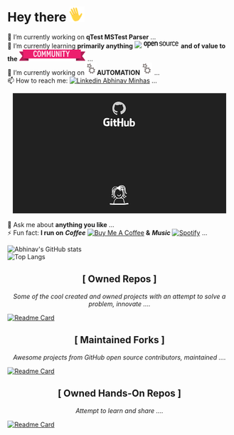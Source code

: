 <!-- ### Hi there 👋

**abhinavminhas/abhinavminhas** is a ✨ _special_ ✨ repository because its `README.md` (this file) appears on your GitHub profile.

Here are some ideas to get you started:

- 🔭 I’m currently working on ...
- 🌱 I’m currently learning ...
- 👯 I’m looking to collaborate on ...
- 🤔 I’m looking for help with ...
- 💬 Ask me about ...
- 📫 How to reach me: ...
- 😄 Pronouns: ...
- ⚡ Fun fact: ...

-->

# Hey there <img src="images\image1.gif" width="35px"></img>

<!-- ![](https://visitor-badge.glitch.me/badge?page_id=abhinavminhas.abhinavminhas) -->
<!-- <a href = "https://www.linkedin.com/in/abhinav-minhas-46226310/"> <img src="https://i.stack.imgur.com/gVE0j.png" width="20px" /> </a>  -->

🔭 I’m currently working on **qTest MSTest Parser**</b> ...  
🌱 I’m currently learning **primarily anything** <img src="https://cdn3.iconfinder.com/data/icons/logos-and-brands-adobe/512/240_Opensource_Open_Source-128.png" width="24px" /> <img src="images\image4.png" width="80px" /> **and of value to the** <img src="images\image5.png" width="150px" /></b> ...  
🔭 I’m currently working on<img src="images\image2.gif" width="28px" />**AUTOMATION**<img src="images\image2.gif" width="28px" /> ...  
📫 How to reach me: [![Linkedin](https://i.stack.imgur.com/gVE0j.png) Abhinav Minhas](https://www.linkedin.com/in/abhinav-minhas-46226310/)  ...  

<p align="center"> <img alt="GIF" src="images\animation1.gif?raw=true" width="480px" /> </p>

💬 Ask me about **anything you like** ...  
⚡ Fun fact: **I run on** _**Coffee**_ <a href="https://www.buymeacoffee.com/abhinavminhas" target="_blank"><img src="https://www.buymeacoffee.com/assets/img/guidelines/download-assets-sm-1.svg" alt="Buy Me A Coffee" width="120px" /></a> **&**  _**Music**_ <a href="https://open.spotify.com/user/213mwagmrdoa3gcr762sveuoq"  target="_blank"><img src="https://cdn2.iconfinder.com/data/icons/social-icons-33/128/Spotify-512.png" alt="Spotify" width="30px" /></a> ...  

![Abhinav's GitHub stats](https://github-readme-stats.vercel.app/api?username=abhinavminhas&theme=great-gatsby&show_icons=true&include_all_commits=true&count_private=true&cache_seconds=1800&hide=contribs)  
![Top Langs](https://github-readme-stats.vercel.app/api/top-langs/?username=abhinavminhas&theme=default&layout=compact)  

<h2 align="center"> [ Owned Repos ] </h2>
<p align="center"><i>Some of the cool created and owned projects with an attempt to solve a problem, innovate ....</i></p>

[![Readme Card](https://github-readme-stats.vercel.app/api/pin/?username=abhinavminhas&theme=vision-friendly-dark&card_width=10&show_owner=abhinavminhas&repo=qtest-mstest-parser)](https://github.com/abhinavminhas/qtest-mstest-parser)

<h2 align="center"> [ Maintained Forks ] </h2>
<p align="center"><i>Awesome projects from GitHub open source contributors, maintained ....</i></p>

[![Readme Card](https://github-readme-stats.vercel.app/api/pin/?username=abhinavminhas&theme=maroongold&repo=trxer)](https://github.com/abhinavminhas/trxer)

<h2 align="center"> [ Owned Hands-On Repos ] </h2>
<p align="center"><i>Attempt to learn and share ....</i></p>
  
[![Readme Card](https://github-readme-stats.vercel.app/api/pin/?username=abhinavminhas&theme=github_dark&show_owner=abhinavminhas&repo=handson-testcafe)](https://github.com/abhinavminhas/handson-testcafe)
